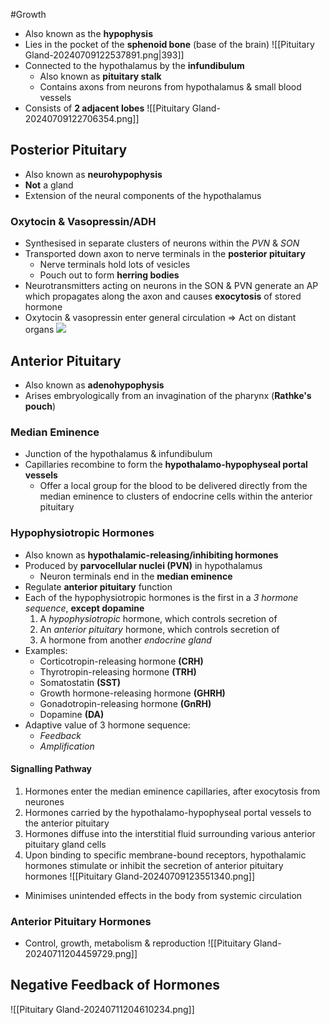 #Growth

- Also known as the **hypophysis**
- Lies in the pocket of the **sphenoid bone** (base of the brain) 
![[Pituitary Gland-20240709122537891.png|393]]
- Connected to the hypothalamus by the **infundibulum**
    - Also known as **pituitary stalk**
    - Contains axons from neurons from hypothalamus & small blood vessels
- Consists of **2 adjacent lobes**
![[Pituitary Gland-20240709122706354.png]]
## Posterior Pituitary
- Also known as **neurohypophysis**
- **Not** a gland
- Extension of the neural components of the hypothalamus
### Oxytocin & Vasopressin/ADH
- Synthesised in separate clusters of neurons within the *PVN* & *SON*
- Transported down axon to nerve terminals in the **posterior pituitary**
	- Nerve terminals hold lots of vesicles
	- Pouch out to form **herring bodies**
- Neurotransmitters acting on neurons in the SON & PVN generate an AP which propagates along the axon and causes **exocytosis** of stored hormone
- Oxytocin & vasopressin enter general circulation ⇒ Act on distant organs
![](https://remnote-user-data.s3.amazonaws.com/0DukadV8uDGqFoJ3O0-LFfrMSrXCflQy0hrZgZCr1rExIbKWkRIPpPZkrZEKFa03LwduB61uACIxaPfShFKjjNn_rqDfkMWdeFRzDVBDmxvJfC6nBE1iN2w0Yf9ii2Ny.png)
## Anterior Pituitary
- Also known as **adenohypophysis**
- Arises embryologically from an invagination of the pharynx (**Rathke's pouch**)
### Median Eminence
- Junction of the hypothalamus & infundibulum
- Capillaries recombine to form the **hypothalamo-hypophyseal portal vessels**
	- Offer a local group for the blood to be delivered directly from the median eminence to clusters of endocrine cells within the anterior pituitary
### Hypophysiotropic Hormones
- Also known as **hypothalamic-releasing/inhibiting hormones**
- Produced by **parvocellular nuclei (PVN)** in hypothalamus
	- Neuron terminals end in the **median eminence**
- Regulate **anterior pituitary** function
- Each of the hypophysiotropic hormones is the first in a *3 hormone sequence*, **except dopamine**
	1. A *hypophysiotropic* hormone, which controls secretion of
	2. An *anterior pituitary* hormone, which controls secretion of
	3. A hormone from another *endocrine gland*
- Examples: 
	- Corticotropin-releasing hormone **(CRH)**
	- Thyrotropin-releasing hormone **(TRH)**
	- Somatostatin **(SST)**
	- Growth hormone-releasing hormone **(GHRH)**
	- Gonadotropin-releasing hormone **(GnRH)**
	- Dopamine **(DA)**
- Adaptive value of 3 hormone sequence:
	- *Feedback*
	- *Amplification*
#### Signalling Pathway
1. Hormones enter the median eminence capillaries, after exocytosis from neurones
2. Hormones carried by the hypothalamo-hypophyseal portal vessels to the anterior pituitary
3. Hormones diffuse into the interstitial fluid surrounding various anterior pituitary gland cells
4. Upon binding to specific membrane-bound receptors, hypothalamic hormones stimulate or inhibit the secretion of anterior pituitary hormones
![[Pituitary Gland-20240709123551340.png]]
- Minimises unintended effects in the body from systemic circulation
### Anterior Pituitary Hormones
- Control, growth, metabolism & reproduction
![[Pituitary Gland-20240711204459729.png]]
## Negative Feedback of Hormones
![[Pituitary Gland-20240711204610234.png]]